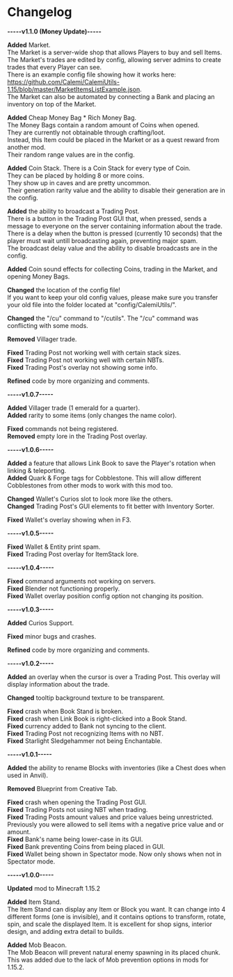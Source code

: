 # Changelog

**-----v1.1.0 (Money Update)-----**

**Added** Market.  
The Market is a server-wide shop that allows Players to buy and sell Items.  
The Market's trades are edited by config, allowing server admins to create trades that every Player can see.  
There is an example config file showing how it works here: https://github.com/Calemi/CalemiUtils-1.15/blob/master/MarketItemsListExample.json.  
The Market can also be automated by connecting a Bank and placing an inventory on top of the Market.  

**Added** Cheap Money Bag * Rich Money Bag.  
The Money Bags contain a random amount of Coins when opened.  
They are currently not obtainable through crafting/loot.  
Instead, this Item could be placed in the Market or as a quest reward from another mod.  
Their random range values are in the config.  

**Added** Coin Stack.
There is a Coin Stack for every type of Coin.  
They can be placed by holding 8 or more coins.  
They show up in caves and are pretty uncommon.  
Their generation rarity value and the ability to disable their generation are in the config.

**Added** the ability to broadcast a Trading Post.  
There is a button in the Trading Post GUI that, when pressed, sends a message to everyone on the server containing information about the trade.  
There is a delay when the button is pressed (currently 10 seconds) that the player must wait untill broadcasting again, preventing major spam.  
The broadcast delay value and the ability to disable broadcasts are in the config.  

**Added** Coin sound effects for collecting Coins, trading in the Market, and opening Money Bags.

**Changed** the location of the config file!  
If you want to keep your old config values, please make sure you transfer your old file into the folder located at "config/CalemiUtils/".

**Changed** the "/cu" command to "/cutils".
The "/cu" command was conflicting with some mods.

**Removed** Villager trade. 

**Fixed** Trading Post not working well with certain stack sizes.  
**Fixed** Trading Post not working well with certain NBTs.  
**Fixed** Trading Post's overlay not showing some info.  

**Refined** code by more organizing and comments. 

**-----v1.0.7-----**

**Added** Villager trade (1 emerald for a quarter).  
**Added** rarity to some items (only changes the name color).  

**Fixed** commands not being registered.  
**Removed** empty lore in the Trading Post overlay.  

**-----v1.0.6-----**

**Added** a feature that allows Link Book to save the Player's rotation when linking & teleporting.  
**Added** Quark & Forge tags for Cobblestone. This will allow different Cobblestones from other mods to work with this mod too.  

**Changed** Wallet's Curios slot to look more like the others.  
**Changed** Trading Post's GUI elements to fit better with Inventory Sorter.  

**Fixed** Wallet's overlay showing when in F3.  

**-----v1.0.5-----**

**Fixed** Wallet & Entity print spam.  
**Fixed** Trading Post overlay for ItemStack lore.  

**-----v1.0.4-----**

**Fixed** command arguments not working on servers.  
**Fixed** Blender not functioning properly.  
**Fixed** Wallet overlay position config option not changing its position.  

**-----v1.0.3-----**

**Added** Curios Support.  

**Fixed** minor bugs and crashes.  

**Refined** code by more organizing and comments.  

**-----v1.0.2-----**

**Added** an overlay when the cursor is over a Trading Post. This overlay will display information about the trade.   

**Changed** tooltip background texture to be transparent.  

**Fixed** crash when Book Stand is broken.  
**Fixed** crash when Link Book is right-clicked into a Book Stand.  
**Fixed** currency added to Bank not syncing to the client.  
**Fixed** Trading Post not recognizing Items with no NBT.  
**Fixed** Starlight Sledgehammer not being Enchantable.  

**-----v1.0.1-----**

**Added** the ability to rename Blocks with inventories (like a Chest does when used in Anvil).  

**Removed** Blueprint from Creative Tab.  

**Fixed** crash when opening the Trading Post GUI.  
**Fixed** Trading Posts not using NBT when trading.  
**Fixed** Trading Posts amount values and price values being unrestricted. Previously you were allowed to sell items with a negative price value and or amount.  
**Fixed** Bank's name being lower-case in its GUI.  
**Fixed** Bank preventing Coins from being placed in GUI.  
**Fixed** Wallet being shown in Spectator mode. Now only shows when not in Spectator mode.  

**-----v1.0.0-----**

**Updated** mod to Minecraft 1.15.2  

**Added** Item Stand.  
The Item Stand can display any Item or Block you want. 
It can change into 4 different forms (one is invisible), and it contains options to transform, rotate, spin, and scale the displayed Item. 
It is excellent for shop signs, interior design, and adding extra detail to builds.

**Added** Mob Beacon.  
The Mob Beacon will prevent natural enemy spawning in its placed chunk. 
This was added due to the lack of Mob prevention options in mods for 1.15.2.
